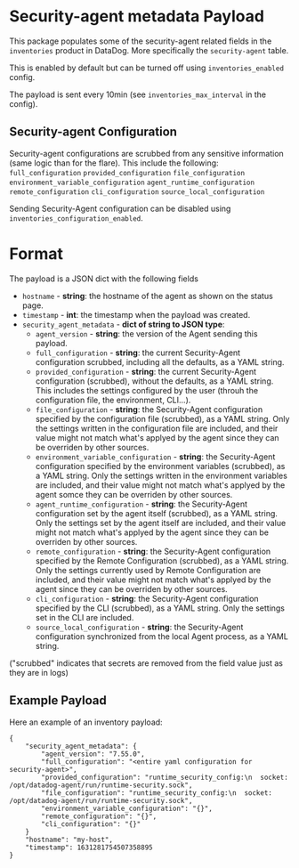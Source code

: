 # Security-agent metadata Payload

This package populates some of the security-agent related fields in the `inventories` product in DataDog. More specifically the
`security-agent` table.

This is enabled by default but can be turned off using `inventories_enabled` config.

The payload is sent every 10min (see `inventories_max_interval` in the config).

## Security-agent Configuration

Security-agent configurations are scrubbed from any sensitive information (same logic than for the flare).
This include the following:
`full_configuration`
`provided_configuration`
`file_configuration`
`environment_variable_configuration`
`agent_runtime_configuration`
`remote_configuration`
`cli_configuration`
`source_local_configuration`

Sending Security-Agent configuration can be disabled using `inventories_configuration_enabled`.

# Format

The payload is a JSON dict with the following fields

- `hostname` - **string**: the hostname of the agent as shown on the status page.
- `timestamp` - **int**: the timestamp when the payload was created.
- `security_agent_metadata` - **dict of string to JSON type**:
  - `agent_version` - **string**: the version of the Agent sending this payload.
  - `full_configuration` - **string**: the current Security-Agent configuration scrubbed, including all the defaults, as a YAML
    string.
  - `provided_configuration` - **string**: the current Security-Agent configuration (scrubbed), without the defaults, as a YAML
    string. This includes the settings configured by the user (throuh the configuration file, the environment, CLI...).
  - `file_configuration` - **string**: the Security-Agent configuration specified by the configuration file (scrubbed), as a YAML string.
    Only the settings written in the configuration file are included, and their value might not match what's applyed by the agent since they can be overriden by other sources.
  - `environment_variable_configuration` - **string**: the Security-Agent configuration specified by the environment variables (scrubbed), as a YAML string.
    Only the settings written in the environment variables are included, and their value might not match what's applyed by the agent somce they can be overriden by other sources.
  - `agent_runtime_configuration` - **string**: the Security-Agent configuration set by the agent itself (scrubbed), as a YAML string.
    Only the settings set by the agent itself are included, and their value might not match what's applyed by the agent since they can be overriden by other sources.
  - `remote_configuration` - **string**: the Security-Agent configuration specified by the Remote Configuration (scrubbed), as a YAML string.
    Only the settings currently used by Remote Configuration are included, and their value might not match what's applyed by the agent since they can be overriden by other sources.
  - `cli_configuration` - **string**: the Security-Agent configuration specified by the CLI (scrubbed), as a YAML string.
    Only the settings set in the CLI are included.
  - `source_local_configuration` - **string**: the Security-Agent configuration synchronized from the local Agent process, as a YAML string.

("scrubbed" indicates that secrets are removed from the field value just as they are in logs)

## Example Payload

Here an example of an inventory payload:

```
{
    "security_agent_metadata": {
        "agent_version": "7.55.0",
        "full_configuration": "<entire yaml configuration for security-agent>",
        "provided_configuration": "runtime_security_config:\n  socket: /opt/datadog-agent/run/runtime-security.sock",
        "file_configuration": "runtime_security_config:\n  socket: /opt/datadog-agent/run/runtime-security.sock",
        "environment_variable_configuration": "{}",
        "remote_configuration": "{}",
        "cli_configuration": "{}"
    }
    "hostname": "my-host",
    "timestamp": 1631281754507358895
}
```
